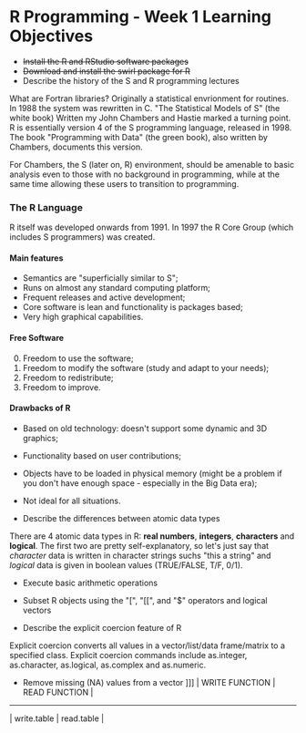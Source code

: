 # R Programming - Week 1 Learning Objectives

* ~~Install the R and RStudio software packages~~ 
* ~~Download and install the swirl package for R~~
* Describe the history of the S and R programming lectures

What are Fortran libraries?
Originally a statistical envrionment for routines.
In 1988 the system was rewritten in C.
"The Statistical Models of S" (the white book) Written my John Chambers and Hastie marked a turning point.
R is essentially version 4 of the S programming language, released in 1998. The book "Programming with Data" (the green book), also written by Chambers, documents this version.

For Chambers, the S (later on, R) environment, should be amenable to basic analysis even to those with no background in programming, while at the same time allowing these users to transition to programming. 

### The R Language

R itself was developed onwards from 1991. 
In 1997 the R Core Group (which includes S programmers) was created.

#### Main features
* Semantics are "superficially similar to S";
* Runs on almost any standard computing platform;
* Frequent releases and active development;
* Core software is lean and functionality is packages based;
* Very high graphical capabilities.

#### Free Software

0) Freedom to use the software;
1) Freedom to modify the software (study and adapt to your needs);
2) Freedom to redistribute;
3) Freedom to improve.

#### Drawbacks of R
* Based on old technology: doesn't support some dynamic and 3D graphics;
* Functionality based on user contributions;
* Objects have to be loaded in physical memory (might be a problem if you don't have enough space - especially in the Big Data era);
* Not ideal for all situations. 

* Describe the differences between atomic data types
 
 There are 4 atomic data types in R: **real numbers**, **integers**, **characters** and **logical**. The first two are pretty self-explanatory, so let's just say that *character* data is written in character strings suchs "this a string" and *logical* data is given in boolean values (TRUE/FALSE, T/F, 0/1).
 
* Execute basic arithmetic operations


* Subset R objects using the "[", "[[", and "$" operators and logical vectors
* Describe the explicit coercion feature of R

Explicit coercion converts all values in a vector/list/data frame/matrix to a specified class. Explicit coercion commands include as.integer, as.character, as.logical, as.complex and as.numeric. 

* Remove missing (NA) values from a vector
]]]
| WRITE FUNCTION | READ FUNCTION |
----------------------------------
| write.table | read.table |
